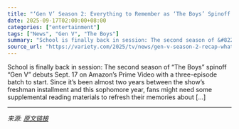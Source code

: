 ```yaml
---
title: "‘Gen V’ Season 2: Everything to Remember as ‘The Boys’ Spinoff Returns With New Episodes"
date: 2025-09-17T02:00:00+08:00
categories: ["entertainment"]
tags: ["News", "Gen V", "The Boys"]
summary: "School is finally back in session: The second season of &#8220;The Boys&#8221; spinoff &#8220;Gen V&#8221; debuts Sept. 17 on Amazon&#8217;s Prime Video with a three-episode batch to start. Since it&#"
source_url: "https://variety.com/2025/tv/news/gen-v-season-2-recap-what-to-remember-1236519466/"
---
```


School is finally back in session: The second season of &#8220;The Boys&#8221; spinoff &#8220;Gen V&#8221; debuts Sept. 17 on Amazon&#8217;s Prime Video with a three-episode batch to start. Since it&#8217;s been almost two years between the show&#8217;s freshman installment and this sophomore year, fans might need some supplemental reading materials to refresh their memories about [&#8230;]

---

*来源: [原文链接](https://variety.com/2025/tv/news/gen-v-season-2-recap-what-to-remember-1236519466/)*
